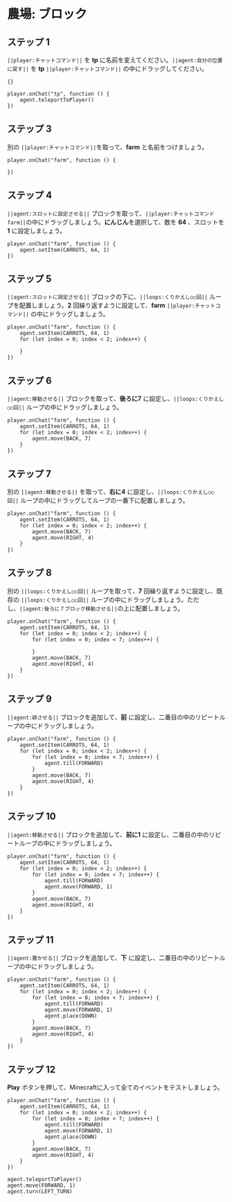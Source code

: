 # 農場: ブロック

## ステップ 1
``||player:チャットコマンド||`` を **tp** に名前を変えてください。``||agent:自分の位置に戻す||`` を **tp** ``||player:チャットコマンド||`` の中にドラッグしてください。
```template
{}
```

```blocks
player.onChat("tp", function () {
    agent.teleportToPlayer()
})
```

## ステップ 3

別の ``||player:チャットコマンド||``を取って、**farm** と名前をつけましょう。

```blocks
player.onChat("farm", function () { 
 
}) 
```

## ステップ 4
``||agent:スロットに設定させる||`` ブロックを取って、``||player:チャットコマンド farm||``の中にドラッグしましょう。**にんじん**を選択して、数を **64** 、スロットを **1** に設定しましょう。

```blocks
player.onChat("farm", function () { 
    agent.setItem(CARROTS, 64, 1) 
}) 
```

## ステップ 5
``||agent:スロットに設定させる||`` ブロックの下に、``||loops:くりかえし○○回||`` ループを配置しましょう。**2** 回繰り返すように設定して、**farm** ``||player:チャットコマンド||`` の中にドラッグしましょう。

```blocks
player.onChat("farm", function () { 
    agent.setItem(CARROTS, 64, 1) 
    for (let index = 0; index < 2; index++) { 
      
    } 
}) 
```

## ステップ 6
``||agent:移動させる||`` ブロックを取って、**後ろに7** に設定し、``||loops:くりかえし○○回||`` ループの中にドラッグしましょう。

```blocks
player.onChat("farm", function () { 
    agent.setItem(CARROTS, 64, 1) 
    for (let index = 0; index < 2; index++) { 
        agent.move(BACK, 7) 
    } 
}) 
```

## ステップ 7
別の ``||agent:移動させる||`` を取って、**右に4** に設定し、``||loops:くりかえし○○回||`` ループの中にドラッグしてループの一番下に配置しましょう。

```blocks
player.onChat("farm", function () { 
    agent.setItem(CARROTS, 64, 1) 
    for (let index = 0; index < 2; index++) { 
        agent.move(BACK, 7) 
        agent.move(RIGHT, 4) 
    } 
}) 
```

## ステップ 8
別の ``||loops:くりかえし○○回||`` ループを取って、**7** 回繰り返すように設定し、既存の ``||loops:くりかえし○○回||`` ループの中にドラッグしましょう。ただし、``||agent:後ろに７ブロック移動させる||``の上に配置しましょう。

```blocks
player.onChat("farm", function () { 
    agent.setItem(CARROTS, 64, 1) 
    for (let index = 0; index < 2; index++) { 
        for (let index = 0; index < 7; index++) { 
          
        } 
        agent.move(BACK, 7) 
        agent.move(RIGHT, 4) 
    } 
}) 
```

## ステップ 9
``||agent:耕させる||`` ブロックを追加して、**前** に設定し、二番目の中のリピートループの中にドラッグしましょう。  

```blocks
player.onChat("farm", function () { 
    agent.setItem(CARROTS, 64, 1) 
    for (let index = 0; index < 2; index++) { 
        for (let index = 0; index < 7; index++) { 
            agent.till(FORWARD) 
        } 
        agent.move(BACK, 7) 
        agent.move(RIGHT, 4) 
    } 
}) 
```

## ステップ 10
``||agent:移動させる||`` ブロックを追加して、**前に1** に設定し、二番目の中のリピートループの中にドラッグしましょう。

```blocks
player.onChat("farm", function () { 
    agent.setItem(CARROTS, 64, 1) 
    for (let index = 0; index < 2; index++) { 
        for (let index = 0; index < 7; index++) { 
            agent.till(FORWARD) 
            agent.move(FORWARD, 1) 
        } 
        agent.move(BACK, 7) 
        agent.move(RIGHT, 4) 
    } 
}) 
```

## ステップ 11
``||agent:置かせる||`` ブロックを追加して、**下** に設定し、二番目の中のリピートループの中にドラッグしましょう。

```blocks
player.onChat("farm", function () {
    agent.setItem(CARROTS, 64, 1)
    for (let index = 0; index < 2; index++) {
        for (let index = 0; index < 7; index++) {
            agent.till(FORWARD)
            agent.move(FORWARD, 1)
            agent.place(DOWN)
        }
        agent.move(BACK, 7)
        agent.move(RIGHT, 4)
    }
})
```

## ステップ 12
**Play** ボタンを押して、Minecraftに入って全てのイベントをテストしましょう。

```blocks
player.onChat("farm", function () {
    agent.setItem(CARROTS, 64, 1)
    for (let index = 0; index < 2; index++) {
        for (let index = 0; index < 7; index++) {
            agent.till(FORWARD)
            agent.move(FORWARD, 1)
            agent.place(DOWN)
        }
        agent.move(BACK, 7)
        agent.move(RIGHT, 4)
    }
})
```

```ghost
agent.teleportToPlayer()
agent.move(FORWARD, 1)
agent.turn(LEFT_TURN)
```
